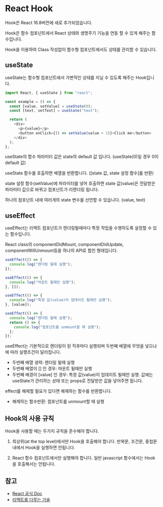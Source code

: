 # React Hook

Hook은 React 16.8버전에 새로 추가되었습니다.

Hook은 함수 컴포넌트에서 React 상태와 생명주기 기능을 연동 할 수 있게 해주는 함수입니다.

Hook을 이용하여 Class 작성없이 함수형 컴포넌트에서도 상태를 관리할 수 있습니다.

## useState

useState는 함수형 컴포넌트에서 가변적인 상태를 지닐 수 있도록 해주는 Hook입니다.

```javascript
import React, { useState } from "react";

const example = () => {
  const [value, setValue] = useState(0);
  const [text, setText] = useState("text");

  return (
    <div>
      <p>{value}</p>
      <button onClick={() => setValue(value + 1)}>Click me</button>
    </div>
  );
};
```

useState의 함수 파라미터 값은 state의 default 값 입니다. (useState(0)일 경우 0이 default 값)

useState 함수를 호출하면 배열을 반환합니다. ([state 값, state 설정 함수]를 반환)

state 설정 함수(setValue)에 파라미터를 넣어 호출하면 state 값(value)은 전달받은 파라미터 값으로 바뀌고 컴포넌트가 리렌더링 됩니다.

하나의 컴포넌트 내에 여러개의 state 변수를 선언할 수 있습니다. (value, text)

## useEffect

useEffect는 리액트 컴포넌트가 렌더링될때마다 특정 작업을 수행하도록 설정할 수 있는 함수입니다.

React class의 componentDidMount, componentDidUpdate, componentWillUnmount등을 하나의 API로 합친 형태입니다.

```javascript
useEffect(() => {
  console.log("렌더링 될때 실행");
});

useEffect(() => {
  console.log("마운트 될때만 실행");
}, []);

useEffect(() => {
  console.log("특정 값(value)이 업데이트 될때만 실행");
}, [value]);

useEffect(() => {
  console.log("렌더링 될때 실행");
  return () => {
    console.log("컴포넌트를 unmount할 때 실행");
  };
});
```

useEffect는 기본적으로 렌더링이 된 직후마다 실행되며 두번째 배열에 무엇을 넣으냐에 따라 실행조건이 달라집니다.

- 두번째 배열 생략: 렌더링 될때 실행
- 두번째 배열이 [] 인 경우: 마운트 될때만 실행
- 두번째 배경이 [value] 인 경우: 특정 값(value)이 업데이트 될때만 실행. 값에는 useState가 관리하는 상태 또는 props로 전달받은 값을 넣어주면 됩니다.

effect를 해제할 필요가 있다면 해제하는 함수를 반환합니다.

- 해제하는 함수반환: 컴포넌트를 unmount할 때 실행

## Hook의 사용 규칙

Hook을 사용할 때는 두가지 규칙을 준수해야 합니다.

1. 최상위(at the top level)에서만 Hook을 호출해야 합니다. 반복문, 조건문, 중첩문 내에서 Hook을 실행하면 안됩니다.

2. React 함수 컴포넌트에서만 실행해야 합니다. 일반 javascript 함수에서는 Hook을 호출해서는 안됩니다.

## 참고

- [React 공식 Doc](https://ko.reactjs.org/docs/hooks-intro.html)
- [리액트를 다루는 기술](https://book.naver.com/bookdb/book_detail.nhn?bid=15372757)
